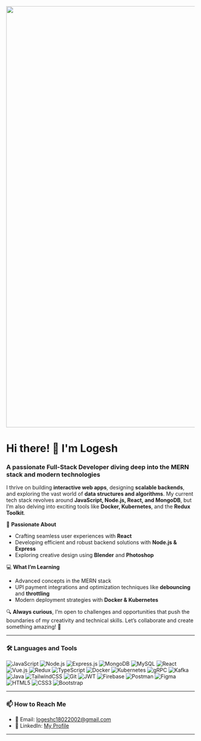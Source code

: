 
<img src="https://lfsolutions.net/wp-content/uploads/2021/12/Full-Stack-Development-Featured-Image-LevelFive-Solutions.gif" width="1128"/>


# Hi there! 👋 I'm Logesh 
### A passionate Full-Stack Developer diving deep into the MERN stack and modern technologies  

I thrive on building **interactive web apps**, designing **scalable backends**, and exploring the vast world of **data structures and algorithms**. My current tech stack revolves around **JavaScript, Node.js, React, and MongoDB**, but I’m also delving into exciting tools like **Docker, Kubernetes**, and the **Redux Toolkit**.  

🌟 **Passionate About**  
- Crafting seamless user experiences with **React**  
- Developing efficient and robust backend solutions with **Node.js & Express**  
- Exploring creative design using **Blender** and **Photoshop**  

💻 **What I’m Learning**  
- Advanced concepts in the MERN stack  
- UPI payment integrations and optimization techniques like **debouncing** and **throttling**  
- Modern deployment strategies with **Docker & Kubernetes**  

🔍 **Always curious**, I’m open to challenges and opportunities that push the boundaries of my creativity and technical skills. Let’s collaborate and create something amazing! 🚀  

---

### 🛠️ Languages and Tools  
<p align="left">
<img src="https://img.shields.io/badge/JavaScript-%23F7DF1E.svg?style=flat&logo=javascript&logoColor=black" alt="JavaScript"/>
<img src="https://img.shields.io/badge/Node.js-%23339933.svg?style=flat&logo=node.js&logoColor=white" alt="Node.js"/>
<img src="https://img.shields.io/badge/Express.js-%23000000.svg?style=flat&logo=express&logoColor=white" alt="Express.js"/>
<img src="https://img.shields.io/badge/MongoDB-%2347A248.svg?style=flat&logo=mongodb&logoColor=white" alt="MongoDB"/>
<img src="https://img.shields.io/badge/MySQL-%234479A1.svg?style=flat&logo=mysql&logoColor=white" alt="MySQL"/>
<img src="https://img.shields.io/badge/React-%2361DAFB.svg?style=flat&logo=react&logoColor=black" alt="React"/>
<img src="https://img.shields.io/badge/Vue.js-%2341B883.svg?style=flat&logo=vue.js&logoColor=white" alt="Vue.js"/>
<img src="https://img.shields.io/badge/Redux-%23764ABC.svg?style=flat&logo=redux&logoColor=white" alt="Redux"/>
<img src="https://img.shields.io/badge/TypeScript-%233178C6.svg?style=flat&logo=typescript&logoColor=white" alt="TypeScript"/>
<img src="https://img.shields.io/badge/Docker-%232496ED.svg?style=flat&logo=docker&logoColor=white" alt="Docker"/>
<img src="https://img.shields.io/badge/Kubernetes-%23326CE5.svg?style=flat&logo=kubernetes&logoColor=white" alt="Kubernetes"/>
<img src="https://img.shields.io/badge/gRPC-%2368AB5E.svg?style=flat&logo=grpc&logoColor=white" alt="gRPC"/>
<img src="https://img.shields.io/badge/Apache%20Kafka-%23023131.svg?style=flat&logo=apache-kafka&logoColor=white" alt="Kafka"/>
<img src="https://img.shields.io/badge/Java-%23007396.svg?style=flat&logo=java&logoColor=white" alt="Java"/>
<img src="https://img.shields.io/badge/TailwindCSS-%2338B2AC.svg?style=flat&logo=tailwind-css&logoColor=white" alt="TailwindCSS"/>
<img src="https://img.shields.io/badge/Git-%23F05032.svg?style=flat&logo=git&logoColor=white" alt="Git"/>
<img src="https://img.shields.io/badge/JWT-black?style=for-the-badge&logo=JSONwebtokens" alt="JWT"/>
<img src="https://img.shields.io/badge/Firebase-%23FFCA28.svg?style=flat&logo=firebase&logoColor=black" alt="Firebase"/>
<img src="https://img.shields.io/badge/Postman-%23FF6C37.svg?style=flat&logo=postman&logoColor=white" alt="Postman"/>
<img src="https://img.shields.io/badge/Figma-%23F24E1E.svg?style=flat&logo=figma&logoColor=white" alt="Figma"/>
<img src="https://img.shields.io/badge/HTML5-%23E34F26.svg?style=flat&logo=html5&logoColor=white" alt="HTML5"/>
<img src="https://img.shields.io/badge/CSS3-%231572B6.svg?style=flat&logo=css3&logoColor=white" alt="CSS3"/>
<img src="https://img.shields.io/badge/Bootstrap-%23563D7C.svg?style=flat&logo=bootstrap&logoColor=white" alt="Bootstrap"/>

</p>

---

### 📫 How to Reach Me  
- 📧 Email: [logeshc18022002@gmail.com](mailto:logeshc18022002@gmail.com)  
- 💼 LinkedIn: [My Profile](https://www.linkedin.com/in/logesh-c-a7a780262/)  

---


